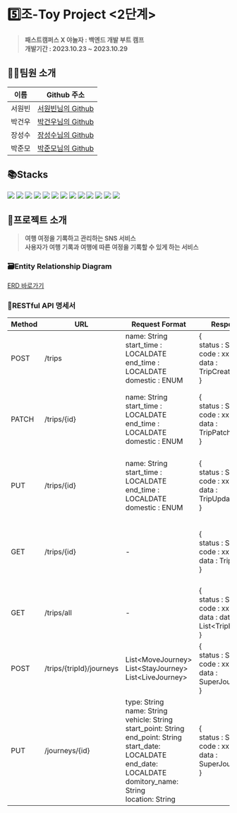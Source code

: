 # 5️⃣조-Toy Project <2단계>
> **패스트캠퍼스 X 야놀자 : 백엔드 개발 부트 캠프**<br>
> **개발기간 : 2023.10.23 ~ 2023.10.29**

## 👨‍💻팀원 소개
|이름|Github 주소|
|----|-----------|
|서원빈|[서원빈님의 Github](https://github.com/Wonbn)|
|박건우|[박건우님의 Github](https://github.com/Parkgeonmoo)|
|장성수|[장성수님의 Github](https://github.com/tjdtn0219)|
|박준모|[박준모님의 Github](https://github.com/junmo95)|

## 📚Stacks

<img src="https://img.shields.io/badge/gradle-02303A?style=for-the-badge&logo=gradle&logoColor=white"> <img src="https://img.shields.io/badge/intellijidea-000000?style=for-the-badge&logo=intellijidea&logoColor=white"> <img src="https://img.shields.io/badge/git-F05032?style=for-the-badge&logo=git&logoColor=white"> <img src="https://img.shields.io/badge/github-181717?style=for-the-badge&logo=github&logoColor=white"> <img src="https://img.shields.io/badge/docker-2496ED?style=for-the-badge&logo=docker&logoColor=white"> <img src="https://img.shields.io/badge/java-007396?style=for-the-badge&logo=OpenJDK&logoColor=white"> <img src="https://img.shields.io/badge/gradle-02303A?style=for-the-badge&logo=gradle&logoColor=white"> <img src="https://img.shields.io/badge/springboot-6DB33F?style=for-the-badge&logo=springboot&logoColor=white"> <img src="https://img.shields.io/badge/mysql-4479A1?style=for-the-badge&logo=mysql&logoColor=white"> <img src="https://img.shields.io/badge/slack-4A154B?style=for-the-badge&logo=slack&logoColor=white"> <img src="https://img.shields.io/badge/notion-000000?style=for-the-badge&logo=notion&logoColor=white"> <img src="https://img.shields.io/badge/postman-FF6C37?style=for-the-badge&logo=postman&logoColor=white"> <img src="https://img.shields.io/badge/swagger-85EA2D?style=for-the-badge&logo=swagger&logoColor=white"> 

## 📢프로젝트 소개

> **여행 여정을 기록하고 관리하는 SNS 서비스**<br>
> **사용자가 여행 기록과 여행에 따른 여정을 기록할 수 있게 하는 서비스**

### 🗃Entity Relationship Diagram
[ERD 바로가기](https://www.erdcloud.com/d/fzkBGiKt6BMvxWDog)
### 📝RESTful API 명세서
|Method|URL|Request Format|Response Format|Description|
|------|---|--------------|---------------|-----------|
|POST|/trips|name: String<br>start_time : LOCALDATE<br>end_time : LOCALDATE<br>domestic : ENUM|{<br>status : Success,<br>code : xx,<br>data : TripCreateResponse<br>}|여행에 대한 이름, 시작 시간, 종료시간, 국내/외 여부를 저장|
|PATCH|/trips/{id}|name: String<br>start_time : LOCALDATE<br>end_time : LOCALDATE<br>domestic : ENUM|{<br>status : Success,<br>code : xx,<br>data : TripPatchResponse<br>}|여행에 대한 이름 또는 시작 시간, 종료시간, 국내/외 여부를 일부 변경한다.|
|PUT|/trips/{id}|name: String<br>start_time : LOCALDATE<br>end_time : LOCALDATE<br>domestic : ENUM|{<br>status : Success,<br>code : xx,<br>data : TripUpdateResponse<br>}|여행에 대한 이름, 시작 시간, 종료시간, 국내/외 여부를 전부 변경한다.|
|GET|/trips/{id}|-|{<br>status : Success,<br>code : xx,<br>data : TripEntryResponse<br>}|단 건의 여행 이름과 그에 속한 여정들에 대한 정보들을 조회해온다.|
|GET|/trips/all|-|{<br>status : Success,<br>code : xx,<br>data : data : List\<TripEntryResponse><br>}|다 건의 여행과 그에 속한 여정 이름들을 조회해온다.|
|POST|/trips/{tripId}/journeys|List\<MoveJourney> <br> List\<StayJourney> <br> List\<LiveJourney>|{<br>status : Success,<br>code : xx,<br>data : SuperJourneyResponse<br>}|특정 여행의 여정목록을 저장한다.|
|PUT|/journeys/{id}|type: String<br>name: String<br>vehicle: String<br>start_point: String<br>end_point: String<br>start_date: LOCALDATE<br>end_date: LOCALDATE<br>domitory_name: String<br>location: String|{<br>status : Success,<br>code : xx,<br>data : SuperJourneyResponse<br>}|특정 여정의 내용을 수정한다.|
